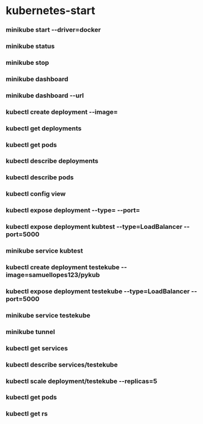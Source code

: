 # kubernetes-start

### minikube start --driver=docker
### minikube status
### minikube stop
### minikube dashboard
### minikube dashboard --url

### kubectl create deployment <nome> --image=<nome da imagem>

### kubectl get deployments
### kubectl get pods
### kubectl describe deployments
### kubectl describe pods
### kubectl config view


### kubectl expose deployment <NOME> --type=<tipo> --port=<port>
### kubectl expose deployment kubtest --type=LoadBalancer --port=5000


### minikube service kubtest

### kubectl create deployment testekube --image=samuellopes123/pykub
### kubectl expose deployment testekube --type=LoadBalancer --port=5000
### minikube service testekube
### minikube tunnel

### kubectl get services
### kubectl describe services/testekube


### kubectl scale deployment/testekube --replicas=5
### kubectl get pods
### kubectl get rs